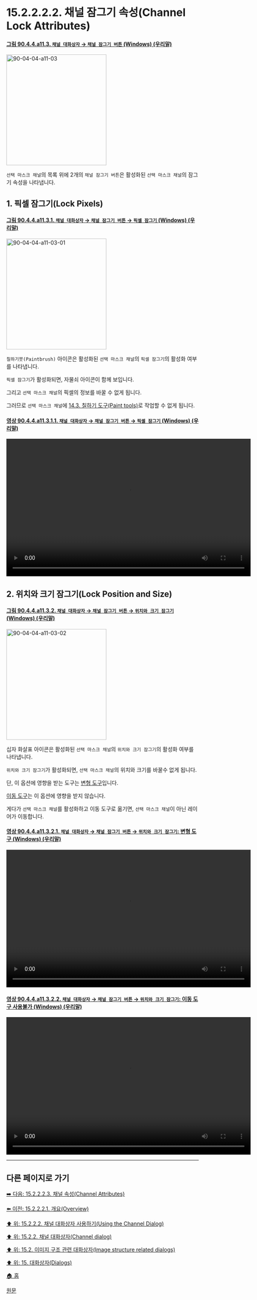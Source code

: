 # 15.2.2.2.2. 채널 잠그기 속성(Channel Lock Attributes)

<a id="90-04-04-a11-03"></a>

#### [그림 90.4.4.a11.3. `채널 대화상자` → `채널 잠그기 버튼` (Windows) (우리말)](./90-04-04-channels.md#90-04-04-a11-03)
<img width="262" height="290" alt="90-04-04-a11-03" src="https://github.com/wonder13662/gimp/assets/15767104/07f4791e-4942-4e84-bcef-6fb18914f64b" />

`선택 마스크 채널`의 목록 위에 2개의 `채널 잠그기 버튼`은 활성화된 `선택 마스크 채널`의 잠그기 속성을 나타냅니다.

<a id="15-02-02-02-02-s1"></a>

## 1. 픽셀 잠그기(Lock Pixels)

<a id="90-04-04-a11-03-01"></a>

#### [그림 90.4.4.a11.3.1. `채널 대화상자` → `채널 잠그기 버튼` → `픽셀 잠그기` (Windows) (우리말)](./90-04-04-channels.md#90-04-04-a11-03-01)
<img width="262" height="290" alt="90-04-04-a11-03-01" src="https://github.com/wonder13662/gimp/assets/15767104/e3d40ad4-e363-4607-a23b-eced08efd53d" />

`칠하기붓(Paintbrush)` 아이콘은 활성화된 `선택 마스크 채널`의 `픽셀 잠그기`의 활성화 여부를 나타냅니다.

`픽셀 잠그기`가 활성화되면, 자물쇠 아이콘이 함께 보입니다.

그리고 `선택 마스크 채널`의 픽셀의 정보를 바꿀 수 없게 됩니다.

그러므로 `선택 마스크 채널`에 [14.3. 칠하기 도구(Paint tools)](./14-03-00-paint-tools.md)로 작업할 수 없게 됩니다.

<a id="90-04-04-a11-03-01-01"></a>

#### [영상 90.4.4.a11.3.1.1. `채널 대화상자` → `채널 잠그기 버튼` → `픽셀 잠그기` (Windows) (우리말)](./90-04-04-channels.md#90-04-04-a11-03-01-01)
<video controls="controls" width="640" height="360" src="https://github.com/wonder13662/gimp/assets/15767104/e667f416-4a50-400a-ad0b-8c3681da513c"></video>

<a id="15-02-02-02-02-s2"></a>

## 2. 위치와 크기 잠그기(Lock Position and Size)

<a id="90-04-04-a11-03-02"></a>

#### [그림 90.4.4.a11.3.2. `채널 대화상자` → `채널 잠그기 버튼` → `위치와 크기 잠그기` (Windows) (우리말)](./90-04-04-channels.md#90-04-04-a11-03-02)
<img width="262" height="290" alt="90-04-04-a11-03-02" src="https://github.com/wonder13662/gimp/assets/15767104/b79bea3e-22ab-4b6c-b5d0-78b862bb0d0a" />

십자 화살표 아이콘은 활성화된 `선택 마스크 채널`의 `위치와 크기 잠그기`의 활성화 여부를 나타냅니다.

`위치와 크기 잠그기`가 활성화되면, `선택 마스크 채널`의 위치와 크기를 바꿀수 없게 됩니다.

단, 이 옵션에 영향을 받는 도구는 [변형 도구](./14-04-00-transform-tools.md)입니다.

[이동 도구](./14-04-03-00-move.md)는 이 옵션에 영향을 받지 않습니다. 

게다가 `선택 마스크 채널`를 활성화하고 이동 도구로 옮기면, `선택 마스크 채널`이 아닌 레이어가 이동합니다.

<a id="90-04-04-a11-03-02-01"></a>

#### [영상 90.4.4.a11.3.2.1. `채널 대화상자` → `채널 잠그기 버튼` → `위치와 크기 잠그기`: 변형 도구 (Windows) (우리말)](./90-04-04-channels.md#90-04-04-a11-03-02-01)
<video controls="controls" width="640" height="360" src="https://github.com/wonder13662/gimp/assets/15767104/6137ed77-523a-4037-bd81-1cc6f0feb43f"></video>

<a id="90-04-04-a11-03-02-02"></a>

#### [영상 90.4.4.a11.3.2.2. `채널 대화상자` → `채널 잠그기 버튼` → `위치와 크기 잠그기`: 이동 도구 사용불가 (Windows) (우리말)](./90-04-04-channels.md#90-04-04-a11-03-02-02)
<video controls="controls" width="640" height="360" src="https://github.com/wonder13662/gimp/assets/15767104/193813ac-0752-44b5-af6b-b95cab4c0c2a"></video>

***

## 다른 페이지로 가기

[➡️ 다음: 15.2.2.2.3. 채널 속성(Channel Attributes)](./15-02-02-02-03-00-channel_attributes.md)

[⬅️ 이전: 15.2.2.2.1. 개요(Overview)](./15-02-02-02-01-overview.md)

[⬆️ 위: 15.2.2.2. 채널 대화상자 사용하기(Using the Channel Dialog)](./15-02-02-02-00-using_the_channel_dialog.md)

[⬆️ 위: 15.2.2. 채널 대화상자(Channel dialog)](./15-02-02-00-channel_dialog.md)

[⬆️ 위: 15.2. 이미지 구조 관련 대화상자(Image structure related dialogs)](./15-02-00-image-structure-related-dialogs.md)

[⬆️ 위: 15. 대화상자(Dialogs)](./15-00-dialogs.md)

[🏠 홈](./00-home.md)

[원문](https://docs.gimp.org/2.10/ko/gimp-channel-dialog.html#gimp-channel-dialog-using-locks)